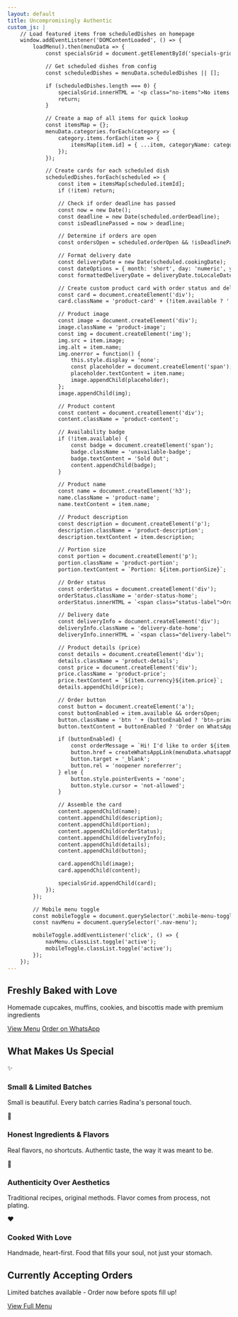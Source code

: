```yaml
---
layout: default
title: Uncompromisingly Authentic
custom_js: |
    // Load featured items from scheduledDishes on homepage
    window.addEventListener('DOMContentLoaded', () => {
        loadMenu().then(menuData => {
            const specialsGrid = document.getElementById('specials-grid');

            // Get scheduled dishes from config
            const scheduledDishes = menuData.scheduledDishes || [];

            if (scheduledDishes.length === 0) {
                specialsGrid.innerHTML = '<p class="no-items">No items available. Check back soon!</p>';
                return;
            }

            // Create a map of all items for quick lookup
            const itemsMap = {};
            menuData.categories.forEach(category => {
                category.items.forEach(item => {
                    itemsMap[item.id] = { ...item, categoryName: category.name };
                });
            });

            // Create cards for each scheduled dish
            scheduledDishes.forEach(scheduled => {
                const item = itemsMap[scheduled.itemId];
                if (!item) return;

                // Check if order deadline has passed
                const now = new Date();
                const deadline = new Date(scheduled.orderDeadline);
                const isDeadlinePassed = now > deadline;

                // Determine if orders are open
                const ordersOpen = scheduled.orderOpen && !isDeadlinePassed;

                // Format delivery date
                const deliveryDate = new Date(scheduled.cookingDate);
                const dateOptions = { month: 'short', day: 'numeric', year: 'numeric' };
                const formattedDeliveryDate = deliveryDate.toLocaleDateString('en-US', dateOptions);

                // Create custom product card with order status and delivery date
                const card = document.createElement('div');
                card.className = 'product-card' + (!item.available ? ' unavailable' : '');

                // Product image
                const image = document.createElement('div');
                image.className = 'product-image';
                const img = document.createElement('img');
                img.src = item.image;
                img.alt = item.name;
                img.onerror = function() {
                    this.style.display = 'none';
                    const placeholder = document.createElement('span');
                    placeholder.textContent = item.name;
                    image.appendChild(placeholder);
                };
                image.appendChild(img);

                // Product content
                const content = document.createElement('div');
                content.className = 'product-content';

                // Availability badge
                if (!item.available) {
                    const badge = document.createElement('span');
                    badge.className = 'unavailable-badge';
                    badge.textContent = 'Sold Out';
                    content.appendChild(badge);
                }

                // Product name
                const name = document.createElement('h3');
                name.className = 'product-name';
                name.textContent = item.name;

                // Product description
                const description = document.createElement('p');
                description.className = 'product-description';
                description.textContent = item.description;

                // Portion size
                const portion = document.createElement('p');
                portion.className = 'product-portion';
                portion.textContent = `Portion: ${item.portionSize}`;

                // Order status
                const orderStatus = document.createElement('div');
                orderStatus.className = 'order-status-home';
                orderStatus.innerHTML = `<span class="status-label">Order Status:</span> <span class="status-value ${ordersOpen ? 'status-open' : 'status-closed'}">${ordersOpen ? 'Open' : 'Closed'}</span>`;

                // Delivery date
                const deliveryInfo = document.createElement('div');
                deliveryInfo.className = 'delivery-date-home';
                deliveryInfo.innerHTML = `<span class="delivery-label">Delivery Date:</span> <span class="delivery-value">${formattedDeliveryDate}</span>`;

                // Product details (price)
                const details = document.createElement('div');
                details.className = 'product-details';
                const price = document.createElement('div');
                price.className = 'product-price';
                price.textContent = `${item.currency}${item.price}`;
                details.appendChild(price);

                // Order button
                const button = document.createElement('a');
                const buttonEnabled = item.available && ordersOpen;
                button.className = 'btn ' + (buttonEnabled ? 'btn-primary' : 'btn-outline disabled');
                button.textContent = buttonEnabled ? 'Order on WhatsApp' : 'Orders Closed';

                if (buttonEnabled) {
                    const orderMessage = `Hi! I'd like to order ${item.name} (${item.portionSize}) for delivery on ${formattedDeliveryDate} - ${item.currency}${item.price}`;
                    button.href = createWhatsAppLink(menuData.whatsappNumber, orderMessage);
                    button.target = '_blank';
                    button.rel = 'noopener noreferrer';
                } else {
                    button.style.pointerEvents = 'none';
                    button.style.cursor = 'not-allowed';
                }

                // Assemble the card
                content.appendChild(name);
                content.appendChild(description);
                content.appendChild(portion);
                content.appendChild(orderStatus);
                content.appendChild(deliveryInfo);
                content.appendChild(details);
                content.appendChild(button);

                card.appendChild(image);
                card.appendChild(content);

                specialsGrid.appendChild(card);
            });
        });

        // Mobile menu toggle
        const mobileToggle = document.querySelector('.mobile-menu-toggle');
        const navMenu = document.querySelector('.nav-menu');

        mobileToggle.addEventListener('click', () => {
            navMenu.classList.toggle('active');
            mobileToggle.classList.toggle('active');
        });
    });
---
```


<!-- Hero Section -->
<section class="hero">
    <div class="container">
        <div class="hero-content">
            <h1 class="hero-title">Freshly Baked with Love</h1>
            <p class="hero-subtitle">Homemade cupcakes, muffins, cookies, and biscottis made with premium ingredients</p>
            <div class="hero-buttons">
                <a href="{{ site.baseurl }}/menu" class="btn btn-primary">View Menu</a>
                <a href="#" class="btn btn-secondary whatsapp-order" data-message="Hi! I'd like to place an order">Order on WhatsApp</a>
            </div>
        </div>
    </div>
</section>

<!-- What Makes Us Special Section -->
<section class="features">
    <div class="container">
        <h2 class="section-title">What Makes Us Special</h2>
        <div class="values-grid">
            <div class="value-card">
                <div class="value-icon">✨</div>
                <h3>Small & Limited Batches</h3>
                <p>Small is beautiful. Every batch carries Radina's personal touch.</p>
            </div>
            <div class="value-card">
                <div class="value-icon">🌿</div>
                <h3>Honest Ingredients & Flavors</h3>
                <p>Real flavors, no shortcuts. Authentic taste, the way it was meant to be.</p>
            </div>
            <div class="value-card">
                <div class="value-icon">📖</div>
                <h3>Authenticity Over Aesthetics</h3>
                <p>Traditional recipes, original methods. Flavor comes from process, not plating.</p>
            </div>
            <div class="value-card">
                <div class="value-icon">❤️</div>
                <h3>Cooked With Love</h3>
                <p>Handmade, heart-first. Food that fills your soul, not just your stomach.</p>
            </div>
        </div>
    </div>
</section>

<!-- Currently Accepting Orders -->
<section class="specials-preview">
    <div class="container">
        <h2 class="section-title">Currently Accepting Orders</h2>
        <p class="section-subtitle">Limited batches available - Order now before spots fill up!</p>
        <div id="specials-grid" class="products-grid">
            <!-- Products will be loaded here by JavaScript -->
        </div>
        <div class="text-center">
            <a href="{{ site.baseurl }}/menu" class="btn btn-primary">View Full Menu</a>
        </div>
    </div>
</section>
